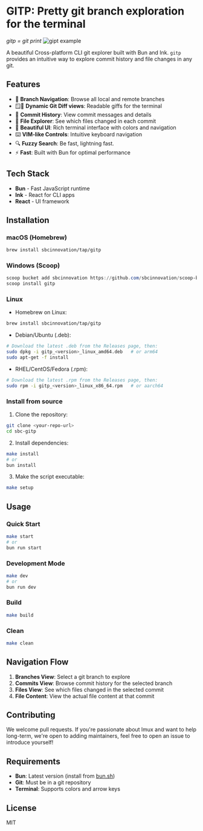 # GITP: Pretty git branch exploration for the terminal

_gitp = git print_
![gipt example](docs/assets/demo.gif)

A beautiful Cross-platform CLI git explorer built with Bun and Ink. `gitp` provides an intuitive way to explore commit history and file changes in any git.

## Features

- 🌿 **Branch Navigation**: Browse all local and remote branches
- 🪟🔄 **Dynamic Git Diff views**: Readable giffs for the terminal
- 📝 **Commit History**: View commit messages and details
- 📁 **File Explorer**: See which files changed in each commit
- 🎨 **Beautiful UI**: Rich terminal interface with colors and navigation
- ⌨️ **VIM-like Controls**: Intuitive keyboard navigation
- 🔍 **Fuzzy Search**: Be fast, lightning fast.
- ⚡ **Fast**: Built with Bun for optimal performance

## Tech Stack

- **Bun** - Fast JavaScript runtime
- **Ink** - React for CLI apps
- **React** - UI framework

## Installation

### macOS (Homebrew)

```bash
brew install sbcinnovation/tap/gitp
```

### Windows (Scoop)

```powershell
scoop bucket add sbcinnovation https://github.com/sbcinnovation/scoop-bucket
scoop install gitp
```

### Linux

- Homebrew on Linux:

```bash
brew install sbcinnovation/tap/gitp
```

- Debian/Ubuntu (.deb):

```bash
# Download the latest .deb from the Releases page, then:
sudo dpkg -i gitp_<version>_linux_amd64.deb   # or arm64
sudo apt-get -f install
```

- RHEL/CentOS/Fedora (.rpm):

```bash
# Download the latest .rpm from the Releases page, then:
sudo rpm -i gitp_<version>_linux_x86_64.rpm   # or aarch64
```

### Install from source

1. Clone the repository:

```bash
git clone <your-repo-url>
cd sbc-gitp
```

2. Install dependencies:

```bash
make install
# or
bun install
```

3. Make the script executable:

```bash
make setup
```

## Usage

### Quick Start

```bash
make start
# or
bun run start
```

### Development Mode

```bash
make dev
# or
bun run dev
```

### Build

```bash
make build
```

### Clean

```bash
make clean
```

## Navigation Flow

1. **Branches View**: Select a git branch to explore
2. **Commits View**: Browse commit history for the selected branch
3. **Files View**: See which files changed in the selected commit
4. **File Content**: View the actual file content at that commit

## Contributing

We welcome pull requests. If you're passionate about lmux and want to help long-term, we're open to adding maintainers, feel free to open an issue to introduce yourself!

## Requirements

- **Bun**: Latest version (install from [bun.sh](https://bun.sh))
- **Git**: Must be in a git repository
- **Terminal**: Supports colors and arrow keys

## License

MIT
